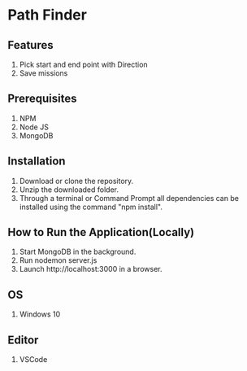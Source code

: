# Path Finder

## Features

  1. Pick start and end point with Direction
  2. Save missions


## Prerequisites

  1. NPM
  2. Node JS
  3. MongoDB

## Installation

  1. Download or clone the repository.
  2. Unzip the downloaded folder.
  3. Through a terminal or Command Prompt all dependencies can be installed using the command "npm install".

## How to Run the Application(Locally)

  1. Start MongoDB in the background.
  2. Run nodemon server.js
  3. Launch http://localhost:3000 in a browser.

## OS

  1. Windows 10

## Editor
  
  1. VSCode
